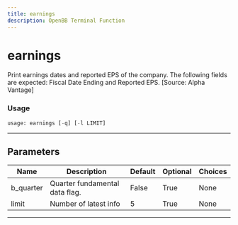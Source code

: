 ```yaml
---
title: earnings
description: OpenBB Terminal Function
---
```


# earnings

Print earnings dates and reported EPS of the company. The following fields are expected: Fiscal Date Ending and Reported EPS. [Source: Alpha Vantage]

### Usage

```python
usage: earnings [-q] [-l LIMIT]
```

---

## Parameters

| Name | Description | Default | Optional | Choices |
| ---- | ----------- | ------- | -------- | ------- |
| b_quarter | Quarter fundamental data flag. | False | True | None |
| limit | Number of latest info | 5 | True | None |
---

